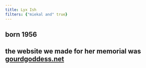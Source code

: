 ```yaml
---
title: Lyx Ish
filters: {"miekal and" true}
---
```


## born 1956
## the website we made for her memorial was [gourdgoddess.net](https://web.archive.org/web/20110831021400/http://www.gourdgoddess.net/)